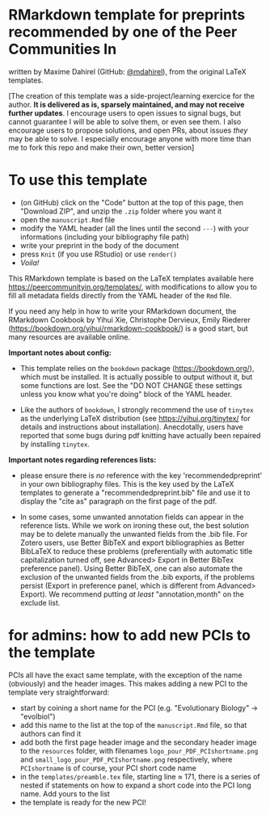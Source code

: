 # RMarkdown template for preprints recommended by one of the Peer Communities In

written by Maxime Dahirel (GitHub: [@mdahirel](https://github.com/mdahirel)), from the original LaTeX templates.

\[The creation of this template was a side-project/learning exercice for the author. **It is delivered as is, sparsely maintained, and may not receive further updates**. I encourage users to open issues to signal bugs, but cannot guarantee I will be able to solve them, or even see them. I also encourage users to propose solutions, and open PRs, about issues *they* may be able to solve. I especially encourage anyone with more time than me to fork this repo and make their own, better version\]

# To use this template

- (on GitHub) click on the "Code" button at the top of this page, then "Download ZIP", and unzip the `.zip` folder where you want it
- open the `manuscript.Rmd` file
- modify the YAML header (all the lines until the second `---`) with your informations (including your bibliography file path)
- write your preprint in the body of the document
- press `Knit` (if you use RStudio) or use `render()`
- *Voila!*

This RMarkdown template is based on the LaTeX templates available here https://peercommunityin.org/templates/, with modifications to allow you to fill all metadata fields directly from the YAML header of the `Rmd` file. 

If you need any help in how to write your RMarkdown document, the RMarkdown Cookbook by Yihui Xie, Christophe Dervieux, Emily Riederer (https://bookdown.org/yihui/rmarkdown-cookbook/) is a good start, but many resources are available online.

**Important notes about config:**

- This template relies on the `bookdown` package (https://bookdown.org/), which must be installed. It is actually possible to output without it, but some functions are lost. See the "DO NOT CHANGE these settings unless you know what you're doing" block of the YAML header. 

- Like the authors of `bookdown`, I strongly recommend the use of `tinytex` as the underlying LaTeX distribution (see https://yihui.org/tinytex/ for details and instructions about installation). Anecdotally, users have reported that some bugs during pdf knitting have actually been repaired by installing `tinytex`.

**Important notes regarding references lists:** 

- please ensure there is *no* reference with the key 'recommendedpreprint' in your own bibliography files. This is the key used by the LaTeX templates to generate a "recommendedpreprint.bib" file and use it to display the "cite as" paragraph on the first page of the pdf.

- In some cases, some unwanted annotation fields can appear in the reference lists. While we work on ironing these out, the best solution may be to delete manually the unwanted fields from the .bib file. For Zotero users, use Better BibTeX and export bibliographies as Better BibLaTeX to reduce these problems (preferentially with automatic title capitalization turned off, see Advanced> Export in Better BibTex preference panel). Using Better BibTeX, one can also automate the exclusion of the unwanted fields from the .bib exports, if the problems persist (Export in preference panel, which is different from Advanced> Export). We recommend putting *at least* "annotation,month" on the exclude list.

# for admins: how to add new PCIs to the template

PCIs all have the exact same template, with the exception of the name (obviously) and the header images. This makes adding a new PCI to the template very straightforward:

- start by coining a short name for the PCI (e.g. "Evolutionary Biology" -> "evolbiol")
- add this name to the list at the top of the `manuscript.Rmd` file, so that authors can find it
- add both the first page header image and the secondary header image to the `resources` folder, with filenames `logo_pour_PDF_PCIshortname.png` and `small_logo_pour_PDF_PCIshortname.png` respectively, where `PCIshortname` is of course, your PCI short code name
- in the `templates/preamble.tex` file, starting line ≈ 171, there is a series of nested if statements on how to expand a short code into the PCI long name. Add yours to the list
- the template is ready for the new PCI!

